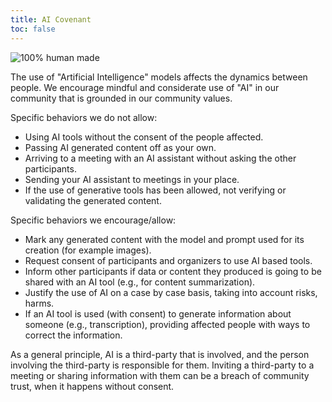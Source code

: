 ```yaml
---
title: AI Covenant
toc: false
---
```


![100% human made](https://img.shields.io/badge/100%25%20human%20made-violet?style=for-the-badge&logo=myspace)

The use of "Artificial Intelligence" models affects the dynamics between people. We encourage mindful and considerate use of "AI" in our community that is grounded in our community values.

Specific behaviors we do not allow:

- Using AI tools without the consent of the people affected.
- Passing AI generated content off as your own.
- Arriving to a meeting with an AI assistant without asking the other participants.
- Sending your AI assistant to meetings in your place.
- If the use of generative tools has been allowed, not verifying or validating the generated content.

Specific behaviors we encourage/allow:

- Mark any generated content with the model and prompt used for its creation (for example images).
- Request consent of participants and organizers to use AI based tools.
- Inform other participants if data or content they produced is going to be shared with an AI tool (e.g., for content summarization).
- Justify the use of AI on a case by case basis, taking into account risks, harms.
- If an AI tool is used (with consent) to generate information about someone (e.g., transcription), providing affected people with ways to correct the information.

As a general principle, AI is a third-party that is involved, and the person involving the third-party is responsible for them. Inviting a third-party to a meeting or sharing information with them can be a breach of community trust, when it happens without consent.
